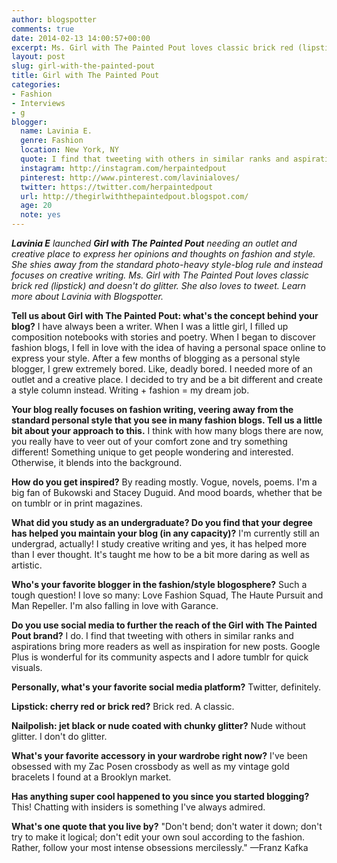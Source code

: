 ```yaml
---
author: blogspotter
comments: true
date: 2014-02-13 14:00:57+00:00
excerpt: Ms. Girl with The Painted Pout loves classic brick red (lipstick) and doesn't do glitter. She also loves to tweet. Learn more about Lavinia with Blogspotter.
layout: post
slug: girl-with-the-painted-pout
title: Girl with The Painted Pout
categories:
- Fashion
- Interviews
- g
blogger:
  name: Lavinia E.
  genre: Fashion
  location: New York, NY
  quote: I find that tweeting with others in similar ranks and aspirations bring more readers as well as inspiration for new posts.
  instagram: http://instagram.com/herpaintedpout
  pinterest: http://www.pinterest.com/lavinialoves/
  twitter: https://twitter.com/herpaintedpout
  url: http://thegirlwiththepaintedpout.blogspot.com/
  age: 20
  note: yes
---
```


_**Lavinia E** launched **Girl with The Painted Pout** needing an outlet and creative place to express her opinions and thoughts on fashion and style. She shies away from the standard photo-heavy style-blog rule and instead focuses on creative writing. Ms. Girl with The Painted Pout loves classic brick red (lipstick) and doesn't do glitter. She also loves to tweet. Learn more about Lavinia with Blogspotter._

**Tell us about Girl with The Painted Pout: what's the concept behind your blog?** I have always been a writer. When I was a little girl, I filled up composition notebooks with stories and poetry. When I began to discover fashion blogs, I fell in love with the idea of having a personal space online to express your style. After a few months of blogging as a personal style blogger, I grew extremely bored. Like, deadly bored. I needed more of an outlet and a creative place. I decided to try and be a bit different and create a style column instead. Writing + fashion = my dream job.

**Your blog really focuses on fashion writing, veering away from the standard personal style that you see in many fashion blogs. Tell us a little bit about your approach to this.** I think with how many blogs there are now, you really have to veer out of your comfort zone and try something different! Something unique to get people wondering and interested. Otherwise, it blends into the background.

**How do you get inspired?** By reading mostly. Vogue, novels, poems. I'm a big fan of Bukowski and Stacey Duguid. And mood boards, whether that be on tumblr or in print magazines.

**What did you study as an undergraduate? Do you find that your degree has helped you maintain your blog (in any capacity)?** I'm currently still an undergrad, actually! I study creative writing and yes, it has helped more than I ever thought. It's taught me how to be a bit more daring as well as artistic.

**Who's your favorite blogger in the fashion/style blogosphere?** Such a tough question! I love so many: Love Fashion Squad, The Haute Pursuit and Man Repeller. I'm also falling in love with Garance.

**Do you use social media to further the reach of the Girl with The Painted Pout brand?** I do. I find that tweeting with others in similar ranks and aspirations bring more readers as well as inspiration for new posts. Google Plus is wonderful for its community aspects and I adore tumblr for quick visuals.

**Personally, what's your favorite social media platform?** Twitter, definitely.

**Lipstick: cherry red or brick red?** Brick red. A classic.

**Nailpolish: jet black or nude coated with chunky glitter?** Nude without glitter. I don't do glitter.

**What's your favorite accessory in your wardrobe right now?** I've been obsessed with my Zac Posen crossbody as well as my vintage gold bracelets I found at a Brooklyn market.

**Has anything super cool happened to you since you started blogging?** This! Chatting with insiders is something I've always admired.

**What's one quote that you live by?** "Don't bend; don't water it down; don't try to make it logical; don't edit your own soul according to the fashion. Rather, follow your most intense obsessions mercilessly." —Franz Kafka
